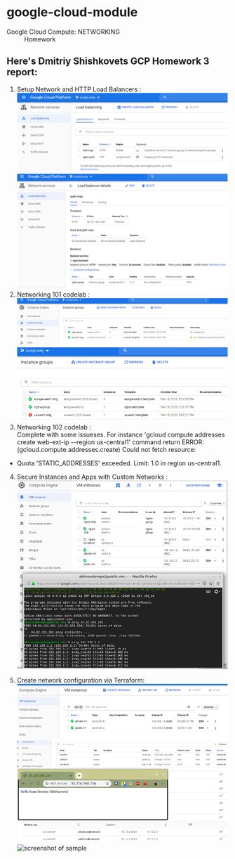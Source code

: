 # google-cloud-module

<dl>
  <dt>Google Cloud Compute: NETWORKING </dt>
  
  <dd>Homework</dd>
</dl>

## Here's Dmitriy Shishkovets GCP Homework 3 report:

1) Setup Network and HTTP Load Balancers : <br>
![screenshot of sample](pic/1.png)<br>
![screenshot of sample](pic/2.png)  <br>
2) Networking 101 codelab :  <br>
![screenshot of sample](pic/3.png)  <br>
![screenshot of sample](pic/4.png)  <br>
3) Networking 102 codelab : <br>
 Complete with some issueses. For instance 'gcloud compute addresses create web-ext-ip --region us-central1' command return
ERROR: (gcloud.compute.addresses.create) Could not fetch resource:
 - Quota 'STATIC_ADDRESSES' exceeded.  Limit: 1.0 in region us-central1.
4) Secure Instances and Apps with Custom Networks :
![screenshot of sample](img/5.png)  <br>

5) Create network configuration via Terraform: <br>
![screenshot of sample](pic/6.png)  <br>
![screenshot of sample](pic/7.png)  <br>
![screenshot of sample](pic/8.png)  <br>
![screenshot of sample](pic/9.png)  
